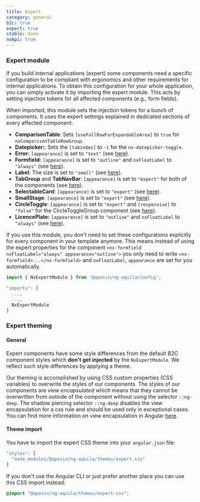 ```yaml
---
title: Expert
category: general
b2c: true
expert: true
stable: done
noApi: true
---
```


### Expert module

If you build internal applications (expert) some components need a specific configuration to be compliant with ergonomics and other requirements for internal applications. To obtain this configuration for your whole application, you can simply activate it by importing the expert module. This acts by setting injection tokens for all affected components (e.g., form fields).

When imported, this module sets the injection tokens for a bunch of components. It uses the expert settings explained in dedicated sections of every affected component:

- **ComparisonTable**: Sets `[useFullRowForExpandableArea]` to `true` for `nxComparisonTableRowGroup`.
- **Datepicker:**: Sets the `[tabindex]` to `-1` for the `nx-datepicker-toggle`.
- **Error:** `[appearance]` is set to `"text"` (see [here](./documentation/base/overview#error)).
- **Formfield:** `[appearance]` is set to `"outline"` and `nxFloatLabel` to `"always"` (see [here](./documentation/formfield/overview#expert%253A-appearance)).
- **Label:** The size is set to `"small"` (see [here](./documentation/base/overview#label)).
- **TabGroup** and **TabNavBar**: `[appearance]` is set to `"expert"` for both of the components (see [here](./documentation/tabs/overview#expert%253A-appearance)).
- **SelectableCard**: `[appearance]` is set to `"expert"` (see [here](./documentation/card/overview#expert%253A-appearance)).
- **SmallStage**: `[appearance]` is set to `"expert"` (see [here](./documentation/small-stage/overview#expert-specifics)).
- **CircleToggle**: `[appearance]` is set to `"expert"` and `[responsive]` to `"false"` for the CircleToggleGroup component (see [here](./documentation/circle-toggle/overview#expert%253A-appearance)).
- **LicencePlate:** `[appearance]` is set to `"outline"` and `nxFloatLabel` to `"always"` (see [here](./documentation/licence-plate/overview#expert)).

If you use this module, you don't need to set these configurations explicitly for every component in your template anymore. This means instead of using the expert properties for the component `<nx-formfield nxFloatLabel="always" appearance="outline">` you only need to write `<nx-formfield>...</nx-formfield>` and `nxFloatLabel`, `appearance` are set for you automatically.

```ts
import { NxExpertModule } from '@aposin/ng-aquila/config';
```

```ts
"imports": [
  ...,
  ...,
  NxExpertModule
]
```
### Expert theming
#### General

Expert components have some style differences from the default B2C component styles which **don't get injected** by the `NxExpertModule`. We reflect such style differences by applying a theme.

Our theming is accomplished by using CSS custom properties (CSS variables) to overwrite the styles of our components. The styles of our components are *view encapsulated* which means that they cannot be overwritten from outside of the component without using the selector `::ng-deep`. The shadow piercing selector `::ng-deep` disables the view encapsulation for a css rule and should be used only in exceptional cases. You can find more information on view encapsulation in Angular [here](https://angular.io/guide/component-styles#view-encapsulation).

#### Theme import
You have to import the expert CSS theme into your `angular.json` file:
```ts
"styles": [
  "node_modules/@aposin/ng-aquila/themes/expert.css"
]
```

If you don't use the Angular CLI or just prefer another place you can use this CSS import instead:

```css
@import "@aposin/ng-aquila/themes/expert.css";
```

